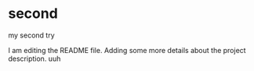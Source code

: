 # second
my second try

I am editing the README file. Adding some more details about the project description.
uuh
